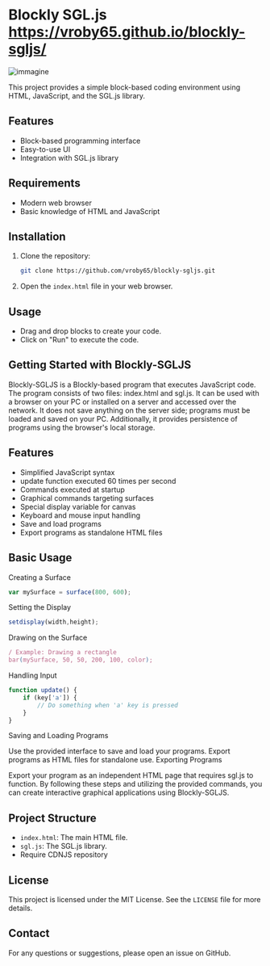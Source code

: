 # Blockly SGL.js https://vroby65.github.io/blockly-sgljs/

![immagine](https://github.com/vroby65/blockly-sgljs/assets/6366632/01453f08-0a1a-487b-9a3a-653d93e8acc9)


This project provides a simple block-based coding environment using HTML, JavaScript, and the SGL.js library.

## Features

- Block-based programming interface
- Easy-to-use UI
- Integration with SGL.js library

## Requirements

- Modern web browser
- Basic knowledge of HTML and JavaScript

## Installation

1. Clone the repository:

    ```bash
    git clone https://github.com/vroby65/blockly-sgljs.git
    ```

2. Open the `index.html` file in your web browser.

## Usage

- Drag and drop blocks to create your code.
- Click on "Run" to execute the code.

## Getting Started with Blockly-SGLJS
Blockly-SGLJS is a Blockly-based program that executes JavaScript code. The program consists of two files: index.html and sgl.js. It can be used with a browser on your PC or installed on a server and accessed over the network. It does not save anything on the server side; programs must be loaded and saved on your PC. Additionally, it provides persistence of programs using the browser's local storage.

## Features
- Simplified JavaScript syntax
- update function executed 60 times per second
- Commands executed at startup
- Graphical commands targeting surfaces
- Special display variable for canvas
- Keyboard and mouse input handling
- Save and load programs
- Export programs as standalone HTML files


## Basic Usage
Creating a Surface

```javascript
var mySurface = surface(800, 600);
```
Setting the Display

```javascript
setdisplay(width,height);
```
Drawing on the Surface

```javascript
/ Example: Drawing a rectangle
bar(mySurface, 50, 50, 200, 100, color);
```
Handling Input

```javascript
function update() {
    if (key['a']) {
        // Do something when 'a' key is pressed
    }
}
```
Saving and Loading Programs

Use the provided interface to save and load your programs.
Export programs as HTML files for standalone use.
Exporting Programs

Export your program as an independent HTML page that requires sgl.js to function.
By following these steps and utilizing the provided commands, you can create interactive graphical applications using Blockly-SGLJS.


## Project Structure

- `index.html`: The main HTML file.
- `sgl.js`: The SGL.js library.
- Require CDNJS repository
  
## License

This project is licensed under the MIT License. See the `LICENSE` file for more details.

## Contact

For any questions or suggestions, please open an issue on GitHub.
